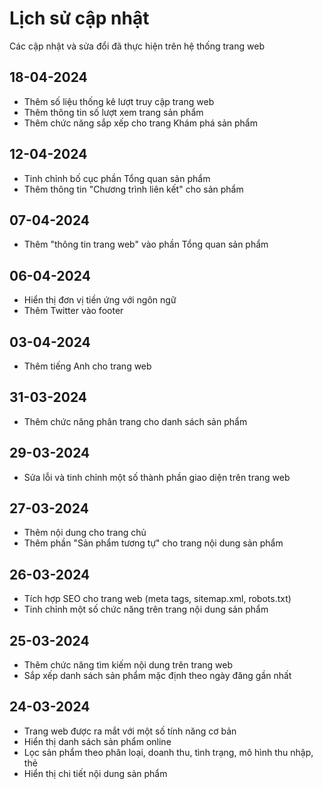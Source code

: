 # Lịch sử cập nhật

Các cập nhật và sửa đổi đã thực hiện trên hệ thống trang web

## 18-04-2024

- Thêm số liệu thống kê lượt truy cập trang web
- Thêm thông tin số lượt xem trang sản phẩm
- Thêm chức năng sắp xếp cho trang Khám phá sản phẩm

## 12-04-2024

- Tinh chỉnh bố cục phần Tổng quan sản phẩm
- Thêm thông tin "Chương trình liên kết" cho sản phẩm

## 07-04-2024

- Thêm "thông tin trang web" vào phần Tổng quan sản phẩm

## 06-04-2024

- Hiển thị đơn vị tiền ứng với ngôn ngữ
- Thêm Twitter vào footer

## 03-04-2024

- Thêm tiếng Anh cho trang web

## 31-03-2024

- Thêm chức năng phân trang cho danh sách sản phẩm

## 29-03-2024

- Sửa lỗi và tinh chỉnh một số thành phần giao diện trên trang web

## 27-03-2024

- Thêm nội dung cho trang chủ
- Thêm phần "Sản phẩm tương tự" cho trang nội dung sản phẩm

## 26-03-2024

- Tích hợp SEO cho trang web (meta tags, sitemap.xml, robots.txt)
- Tinh chỉnh một số chức năng trên trang nội dung sản phẩm

## 25-03-2024

- Thêm chức năng tìm kiếm nội dung trên trang web
- Sắp xếp danh sách sản phẩm mặc định theo ngày đăng gần nhất

## 24-03-2024

- Trang web được ra mắt với một số tính năng cơ bản
- Hiển thị danh sách sản phẩm online
- Lọc sản phẩm theo phân loại, doanh thu, tình trạng, mô hình thu nhập, thẻ
- Hiển thị chi tiết nội dung sản phẩm
